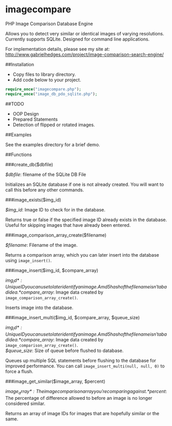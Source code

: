 imagecompare
============

PHP Image Comparison Database Engine

Allows you to detect very similar or identical images of varying resolutions. Currently supports SQLite. Designed for command line applications.

For implementation details, please see my site at: http://www.gabrielhedges.com/project/image-comparison-search-engine/

##Installation

 * Copy files to library directory.
 * Add code below to your project.
```php
require_once("imagecompare.php");
require_once("image_db_pdo_sqlite.php");
```
##TODO

* OOP Design
* Prepared Statements
* Detection of flipped or rotated images.

##Examples

See the examples directory for a brief demo.

##Functions

###create_db($dbfile)

*$dbfile*: filename of the SQLite DB File

Initializes an SQLite database if one is not already created. You will want to call this before any other commands.

###image_exists($img_id)

*$img_id*: Image ID to check for in the database.

Returns true or false if the specified image ID already exists in the database. Useful for skipping images that have already been entered.

###image_comparison_array_create($filename)

*$filename*: Filename of the image.

Returns a comparison array, which you can later insert into the database using ```image_insert()```.

###image_insert($img_id, $compare_array)

*$img_id*: Unique ID you can use to later identify an image. A md5 hash of the filename isn't a bad idea.  
*$compare_array*: Image data created by ```image_comparison_array_create()```.  

Inserts image into the database.

###image_insert_multi($img_id, $compare_array, $queue_size)

*$img_id*: Unique ID you can use to later identify an image. A md5 hash of the filename isn't a bad idea.  
*$compare_array*: Image data created by ```image_comparison_array_create()```.  
*$queue_size*: Size of queue before flushed to database.

Queues up multiple SQL statements before flushing to the database for improved performance. You can call ```image_insert_multi(null, null, 0)``` to force a flush.

###image_get_similar($image_array, $percent)

*$image_array*: The image comparison array you're comparing against.
*$percent*: The percentage of difference allowed to before an image is no longer considered similar.

Returns an array of image IDs for images that are hopefully similar or the same.
